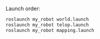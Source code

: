 Launch order: 
```bash
roslaunch my_robot world.launch
roslaunch my_robot telop.launch
roslaunch my_robot mapping.launch
